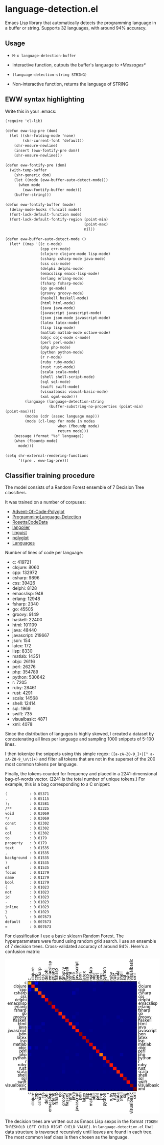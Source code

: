 # language-detection.el

Emacs Lisp library that automatically detects the programming language in a buffer or string. Supports 32 languages, with around 94% accuracy.

## Usage

* `M-x language-detection-buffer`
 - Interactive function, outputs the buffer's language to _\*Messages\*_

* `(language-detection-string STRING)`
 - Non-interactive function, returns the language of STRING

## EWW syntax highlighting

Write this in your .emacs:

```elisp
(require 'cl-lib)

(defun eww-tag-pre (dom)
  (let ((shr-folding-mode 'none)
        (shr-current-font 'default))
    (shr-ensure-newline)
    (insert (eww-fontify-pre dom))
    (shr-ensure-newline)))

(defun eww-fontify-pre (dom)
  (with-temp-buffer
    (shr-generic dom)
    (let ((mode (eww-buffer-auto-detect-mode)))
      (when mode
        (eww-fontify-buffer mode)))
    (buffer-string)))

(defun eww-fontify-buffer (mode)
  (delay-mode-hooks (funcall mode))
  (font-lock-default-function mode)
  (font-lock-default-fontify-region (point-min)
                                    (point-max)
                                    nil))

(defun eww-buffer-auto-detect-mode ()
  (let* ((map '((c c-mode)
                (cpp c++-mode)
                (clojure clojure-mode lisp-mode)
                (csharp csharp-mode java-mode)
                (css css-mode)
                (delphi delphi-mode)
                (emacslisp emacs-lisp-mode)
                (erlang erlang-mode)
                (fsharp fsharp-mode)
                (go go-mode)
                (groovy groovy-mode)
                (haskell haskell-mode)
                (html html-mode)
                (java java-mode)
                (javascript javascript-mode)
                (json json-mode javascript-mode)
                (latex latex-mode)
                (lisp lisp-mode)
                (matlab matlab-mode octave-mode)
                (objc objc-mode c-mode)
                (perl perl-mode)
                (php php-mode)
                (python python-mode)
                (r r-mode)
                (ruby ruby-mode)
                (rust rust-mode)
                (scala scala-mode)
                (shell shell-script-mode)
                (sql sql-mode)
                (swift swift-mode)
                (visualbasic visual-basic-mode)
                (xml sgml-mode)))
         (language (language-detection-string
                    (buffer-substring-no-properties (point-min) (point-max))))
         (modes (cdr (assoc language map)))
         (mode (cl-loop for mode in modes
                        when (fboundp mode)
                        return mode)))
    (message (format "%s" language))
    (when (fboundp mode)
      mode)))

(setq shr-external-rendering-functions
      '((pre . eww-tag-pre)))
```

## Classifier training procedure

The model consists of a Random Forest ensemble of 7 Decision Tree classifiers.

It was trained on a number of corpuses:

 * [Advent-Of-Code-Polyglot](https://github.com/ChrisPenner/Advent-Of-Code-Polyglot)
 * [ProgrammingLanguage-Detection](https://github.com/kaushik94/ProgrammingLanguage-Detection)
 * [RosettaCodeData](https://github.com/acmeism/RosettaCodeData)
 * [langolier](https://github.com/mishadoff/langolier)
 * [linguist](https://github.com/github/linguist)
 * [polyglot](https://github.com/polyrabbit/polyglot)
 * [Languages](https://github.com/Gerst20051/Languages)

Number of lines of code per language:

 * c: 419721
 * clojure: 8060
 * cpp: 132972
 * csharp: 9896
 * css: 39426
 * delphi: 8128
 * emacslisp: 948
 * erlang: 12948
 * fsharp: 2340
 * go: 45505
 * groovy: 9149
 * haskell: 22400
 * html: 101109
 * java: 48440
 * javascript: 219667
 * json: 154
 * latex: 172
 * lisp: 8330
 * matlab: 14351
 * objc: 26116
 * perl: 26276
 * php: 354789
 * python: 530642
 * r: 7205
 * ruby: 28461
 * rust: 4291
 * scala: 14568
 * shell: 12414
 * sql: 1969
 * swift: 735
 * visualbasic: 4871
 * xml: 4078

Since the distribution of languges is highly skewed, I created a dataset by concatenating all lines per language and sampling 1000 snippets of 5-100 lines.

I then tokenize the snippets using this simple regex: `([a-zA-Z0-9_]+|[^ a-zA-Z0-9_\n\t]+)` and filter all tokens that are not in the superset of the 200 most common tokens per language.

Finally, the tokens counted for frequency and placed in a 2241-dimensional bag-of-words vector. (2241 is the total number of unique tokens.) For example, this is a bag corresponding to a C snippet:

```
(          : 0.05371
.          : 0.05115
);         : 0.03581
/**        : 0.03325
void       : 0.03069
*/         : 0.03069
const      : 0.02302
&          : 0.02302
col        : 0.02302
to         : 0.0179
property   : 0.0179
text       : 0.01535
,          : 0.01535
background : 0.01535
)          : 0.01535
of         : 0.01535
focus      : 0.01279
name       : 0.01279
bool       : 0.01279
{          : 0.01023
not        : 0.01023
id         : 0.01023
-          : 0.01023
inline     : 0.01023
}          : 0.01023
\          : 0.007673
default    : 0.007673
=          : 0.007673
```

For classification I use a basic sklearn Random Forest. The hyperparameters were found using random grid search. I use an ensemble of 7 decision trees. Cross-validated accuracy of around 94%. Here's a confusion matrix:

![Confusion matrix](https://github.com/andreasjansson/language-detection.el/raw/master/assets/confusion-matrix.png)

The decision trees are written out as Emacs Lisp sexps in the format `(TOKEN THRESHOLD LEFT_CHILD RIGHT_CHILD VALUE)`. In `language-detection.el` that data structure is traversed recursively until leaves are found in each tree. The most common leaf class is then chosen as the language.
